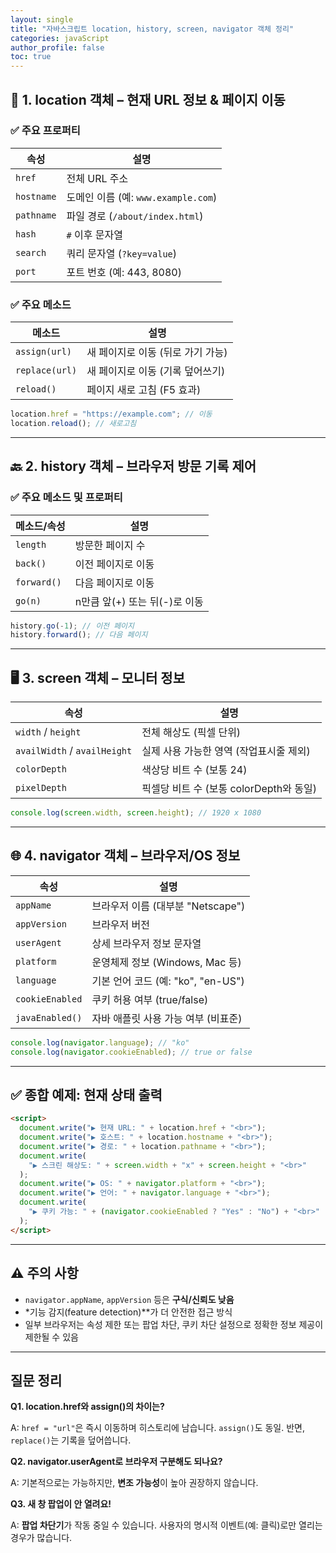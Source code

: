 ```yaml
---
layout: single
title: "자바스크립트 location, history, screen, navigator 객체 정리"
categories: javaScript
author_profile: false
toc: true
---
```


## 📌 1. location 객체 – **현재 URL 정보 & 페이지 이동**

### ✅ 주요 프로퍼티

| 속성       | 설명                                |
| ---------- | ----------------------------------- |
| `href`     | 전체 URL 주소                       |
| `hostname` | 도메인 이름 (예: `www.example.com`) |
| `pathname` | 파일 경로 (`/about/index.html`)     |
| `hash`     | `#` 이후 문자열                     |
| `search`   | 쿼리 문자열 (`?key=value`)          |
| `port`     | 포트 번호 (예: 443, 8080)           |

### ✅ 주요 메소드

| 메소드         | 설명                              |
| -------------- | --------------------------------- |
| `assign(url)`  | 새 페이지로 이동 (뒤로 가기 가능) |
| `replace(url)` | 새 페이지로 이동 (기록 덮어쓰기)  |
| `reload()`     | 페이지 새로 고침 (F5 효과)        |

```jsx
location.href = "https://example.com"; // 이동
location.reload(); // 새로고침
```

---

## 🔙 2. history 객체 – **브라우저 방문 기록 제어**

### ✅ 주요 메소드 및 프로퍼티

| 메소드/속성 | 설명                          |
| ----------- | ----------------------------- |
| `length`    | 방문한 페이지 수              |
| `back()`    | 이전 페이지로 이동            |
| `forward()` | 다음 페이지로 이동            |
| `go(n)`     | n만큼 앞(+) 또는 뒤(-)로 이동 |

```jsx
history.go(-1); // 이전 페이지
history.forward(); // 다음 페이지
```

---

## 🖥️ 3. screen 객체 – **모니터 정보**

| 속성                         | 설명                                    |
| ---------------------------- | --------------------------------------- |
| `width` / `height`           | 전체 해상도 (픽셀 단위)                 |
| `availWidth` / `availHeight` | 실제 사용 가능한 영역 (작업표시줄 제외) |
| `colorDepth`                 | 색상당 비트 수 (보통 24)                |
| `pixelDepth`                 | 픽셀당 비트 수 (보통 colorDepth와 동일) |

```jsx
console.log(screen.width, screen.height); // 1920 x 1080
```

---

## 🌐 4. navigator 객체 – **브라우저/OS 정보**

| 속성            | 설명                                |
| --------------- | ----------------------------------- |
| `appName`       | 브라우저 이름 (대부분 "Netscape")   |
| `appVersion`    | 브라우저 버전                       |
| `userAgent`     | 상세 브라우저 정보 문자열           |
| `platform`      | 운영체제 정보 (Windows, Mac 등)     |
| `language`      | 기본 언어 코드 (예: "ko", "en-US")  |
| `cookieEnabled` | 쿠키 허용 여부 (true/false)         |
| `javaEnabled()` | 자바 애플릿 사용 가능 여부 (비표준) |

```jsx
console.log(navigator.language); // "ko"
console.log(navigator.cookieEnabled); // true or false
```

---

## ✅ 종합 예제: 현재 상태 출력

```html
<script>
  document.write("▶ 현재 URL: " + location.href + "<br>");
  document.write("▶ 호스트: " + location.hostname + "<br>");
  document.write("▶ 경로: " + location.pathname + "<br>");
  document.write(
    "▶ 스크린 해상도: " + screen.width + "x" + screen.height + "<br>"
  );
  document.write("▶ OS: " + navigator.platform + "<br>");
  document.write("▶ 언어: " + navigator.language + "<br>");
  document.write(
    "▶ 쿠키 가능: " + (navigator.cookieEnabled ? "Yes" : "No") + "<br>"
  );
</script>
```

---

## ⚠️ 주의 사항

- `navigator.appName`, `appVersion` 등은 **구식/신뢰도 낮음**
- \*기능 감지(feature detection)\*\*가 더 안전한 접근 방식
- 일부 브라우저는 속성 제한 또는 팝업 차단, 쿠키 차단 설정으로 정확한 정보 제공이 제한될 수 있음

---

## 질문 정리

**Q1. location.href와 assign()의 차이는?**

A: `href = "url"`은 즉시 이동하며 히스토리에 남습니다. `assign()`도 동일. 반면, `replace()`는 기록을 덮어씁니다.

**Q2. navigator.userAgent로 브라우저 구분해도 되나요?**

A: 기본적으로는 가능하지만, **변조 가능성**이 높아 권장하지 않습니다.

**Q3. 새 창 팝업이 안 열려요!**

A: **팝업 차단기**가 작동 중일 수 있습니다. 사용자의 명시적 이벤트(예: 클릭)로만 열리는 경우가 많습니다.
